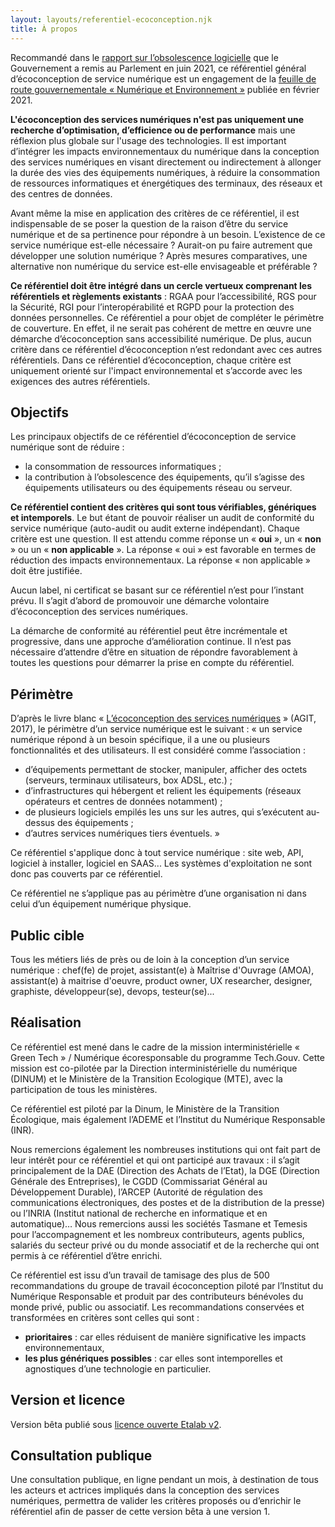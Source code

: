```yaml
---
layout: layouts/referentiel-ecoconception.njk
title: À propos
---
```


Recommandé dans le [rapport sur l’obsolescence logicielle](https://ecoresponsable.numerique.gouv.fr/posts/rapport-obsolescence-logicielle/) que le Gouvernement a remis au Parlement en juin 2021, ce référentiel général d’écoconception de service numérique est un engagement de la [feuille de route gouvernementale «  Numérique et Environnement »](https://www.gouvernement.fr/numerique-et-environnement-la-feuille-de-route-du-gouvernement) publiée en février 2021.

**L'écoconception des services numériques n'est pas uniquement une recherche d’optimisation, d’efficience ou de performance** mais une réflexion plus globale sur l'usage des technologies. Il est important d’intégrer les impacts environnementaux du numérique dans la conception des services numériques en visant directement ou indirectement à allonger la durée des vies des équipements numériques, à réduire la consommation de ressources informatiques et énergétiques des terminaux, des réseaux et des centres de données.

Avant même la mise en application des critères de ce référentiel, il est indispensable de se poser la question de la raison d’être du service numérique et de sa pertinence pour répondre à un besoin. L’existence de ce service numérique est-elle nécessaire ? Aurait-on pu faire autrement que développer une solution numérique ? Après mesures comparatives, une alternative non numérique du service est-elle envisageable et préférable ?

**Ce référentiel doit être intégré dans un cercle vertueux comprenant les référentiels et règlements existants** : RGAA pour l’accessibilité, RGS pour la Sécurité, RGI pour l’interopérabilité et RGPD pour la protection des données personnelles. Ce référentiel a pour objet de compléter le périmètre de couverture. En effet, il ne serait pas cohérent de mettre en œuvre une démarche d’écoconception sans accessibilité numérique. De plus, aucun critère dans ce référentiel d’écoconception n’est redondant avec ces autres référentiels. Dans ce référentiel d’écoconception, chaque critère est uniquement orienté sur l'impact environnemental et s’accorde avec les exigences des autres référentiels.

## Objectifs

Les principaux objectifs de ce référentiel d’écoconception de service numérique sont de réduire :
* la consommation de ressources informatiques ;
* la contribution à l’obsolescence des équipements, qu’il s’agisse des équipements utilisateurs ou des équipements réseau ou serveur.

<div class="fr-highlight">

__Ce référentiel contient des critères qui sont tous vérifiables, génériques et intemporels__. Le but étant de pouvoir réaliser un audit de conformité du service numérique (auto-audit ou audit externe indépendant). Chaque critère est une question. Il est attendu comme réponse un « __oui__ », un « __non__ » ou un « __non applicable__ ». La réponse « oui » est favorable en termes de réduction des impacts environnementaux. La réponse « non applicable » doit être justifiée.

</div>

Aucun label, ni certificat  se basant sur ce référentiel n’est pour l’instant prévu. Il s’agit d’abord de promouvoir une démarche volontaire d’écoconception des services numériques.

La démarche de conformité au référentiel peut être incrémentale et progressive, dans une approche d’amélioration continue. Il n’est pas nécessaire d’attendre d’être en situation de répondre favorablement à toutes les questions pour démarrer la prise en compte du référentiel.

## Périmètre

D’après le livre blanc « [L’écoconception des services numériques](https://alliancegreenit.org/media/position-paper-ecoconception-vf-v5-2.pdf) » (AGIT, 2017), le périmètre d’un service numérique est le suivant : « un service numérique répond à un besoin spécifique, il a une ou plusieurs fonctionnalités et des utilisateurs. Il est considéré comme l’association :
* d’équipements permettant de stocker, manipuler, afficher des octets (serveurs, terminaux utilisateurs, box ADSL, etc.) ;
* d’infrastructures qui hébergent et relient les équipements (réseaux opérateurs et centres de données notamment) ;
* de plusieurs logiciels empilés les uns sur les autres, qui s’exécutent au-dessus des équipements ;
* d’autres services numériques tiers éventuels. »

Ce référentiel s'applique donc à tout service numérique : site web, API, logiciel à installer, logiciel en SAAS... Les systèmes d'exploitation ne sont donc pas couverts par ce référentiel.

Ce référentiel ne s’applique pas au périmètre d’une organisation ni dans celui d’un équipement numérique physique.

## Public cible

Tous les métiers liés de près ou de loin à la conception d’un service numérique : chef(fe) de projet, assistant(e) à Maîtrise d'Ouvrage (AMOA), assistant(e) à maitrise d'oeuvre, product owner, UX researcher, designer, graphiste, développeur(se), devops, testeur(se)...

## Réalisation

Ce référentiel est mené dans le cadre de la mission interministérielle « Green Tech » / Numérique écoresponsable du programme Tech.Gouv. Cette mission est co-pilotée par la Direction interministérielle du numérique (DINUM) et le Ministère de la Transition Ecologique (MTE), avec la participation de tous les ministères.

Ce référentiel est piloté par la Dinum, le Ministère de la Transition Écologique, mais également l’ADEME et l’Institut du Numérique Responsable (INR).

Nous remercions également les nombreuses institutions qui ont fait part de leur intérêt pour ce référentiel et qui ont participé aux travaux : il s’agit principalement de la DAE (Direction des Achats de l’Etat), la DGE (Direction Générale des Entreprises), le CGDD (Commissariat Général au Développement Durable), l’ARCEP (Autorité de régulation des communications électroniques, des postes et de la distribution de la presse) ou l’INRIA (Institut national de recherche en informatique et en automatique)… Nous remercions aussi les sociétés Tasmane et Temesis pour l’accompagnement et les nombreux contributeurs, agents publics, salariés du secteur privé ou du monde associatif et de la recherche qui ont permis à ce référentiel d’être enrichi.

Ce référentiel est issu d’un travail de tamisage des plus de 500 recommandations du groupe de travail écoconception  piloté par l’Institut du Numérique Responsable et produit par des contributeurs bénévoles du monde privé, public ou associatif. Les recommandations conservées et transformées en critères sont celles qui sont :
* __prioritaires__ : car elles réduisent de manière significative les impacts environnementaux,
* __les plus génériques possibles__ : car elles sont intemporelles et agnostiques d’une technologie en particulier.

## Version et licence

Version bêta publié sous [licence ouverte Etalab v2](https://www.etalab.gouv.fr/licence-ouverte-open-licence).

## Consultation publique

Une consultation publique, en ligne pendant un mois, à destination de tous les acteurs et actrices impliqués dans la conception des services numériques, permettra de valider les critères proposés ou d’enrichir le référentiel afin de passer de cette version bêta à une version 1.